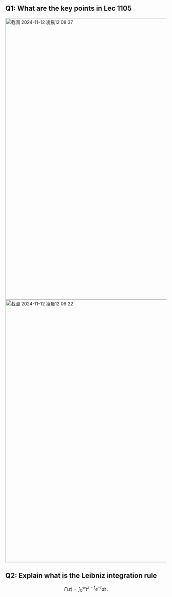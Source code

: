 ## Q1: What are the key points in Lec 1105

<img width="876" alt="截圖 2024-11-12 凌晨12 08 37" src="https://github.com/user-attachments/assets/5b451d61-ef63-4eaa-829a-ee0cb63f7698">
<img width="817" alt="截圖 2024-11-12 凌晨12 09 22" src="https://github.com/user-attachments/assets/d2139cee-63d6-4074-8ab9-3694d5c9f457">

## Q2: Explain what is the Leibniz integration rule
$$\Gamma(z) = \int_0^\infty t^{z-1}e^{-t}dt\,.$$
